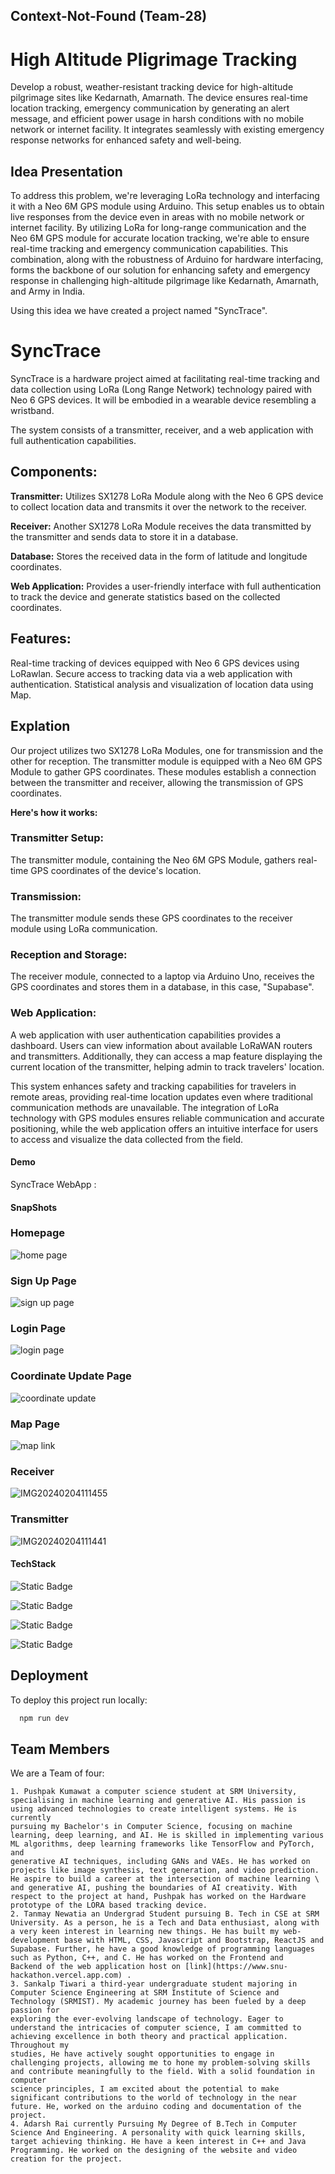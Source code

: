 
## Context-Not-Found (Team-28)
# High Altitude Pligrimage Tracking

Develop a robust, weather-resistant tracking device for high-altitude pilgrimage sites like Kedarnath, Amarnath. The device ensures real-time location tracking, emergency communication by generating an alert message, and efficient power usage in harsh conditions with no mobile network or internet facility. It integrates seamlessly with existing emergency response networks for enhanced safety and well-being.

## Idea Presentation

To address this problem, we're leveraging LoRa technology and interfacing it with a Neo 6M GPS module using Arduino. This setup enables us to obtain live responses from the device even in areas with no mobile network or internet facility. By utilizing LoRa for long-range communication and the Neo 6M GPS module for accurate location tracking, we're able to ensure real-time tracking and emergency communication capabilities. This combination, along with the robustness of Arduino for hardware interfacing, forms the backbone of our solution for enhancing safety and emergency response in challenging high-altitude pilgrimage like Kedarnath, Amarnath, and Army in India.

Using this idea we have created a project named "SyncTrace".
# SyncTrace

SyncTrace is a hardware project aimed at facilitating real-time tracking and data collection using LoRa (Long Range Network) technology paired with Neo 6 GPS devices. It will be embodied in a wearable device resembling a wristband.

The system consists of a transmitter, receiver, and a web application with full authentication capabilities. 


## Components:
**Transmitter:** Utilizes SX1278 LoRa Module along with the Neo 6 GPS device to collect location data and transmits it over the network to the receiver.

**Receiver:** Another SX1278 LoRa Module receives the data transmitted by the transmitter and sends data to store it in a database.

**Database:** Stores the received data in the form of latitude and longitude coordinates.

**Web Application:** Provides a user-friendly interface with full authentication to track the device and generate statistics based on the collected coordinates.


## Features:
Real-time tracking of devices equipped with Neo 6 GPS devices using LoRawlan.
Secure access to tracking data via a web application with authentication.
Statistical analysis and visualization of location data using Map.

## Explation
Our project utilizes two SX1278 LoRa Modules, one for transmission and the other for reception. The transmitter module is equipped with a Neo 6M GPS Module to gather GPS coordinates. These modules establish a connection between the transmitter and receiver, allowing the transmission of GPS coordinates.

**Here's how it works:**
### Transmitter Setup: 
The transmitter module, containing the Neo 6M GPS Module, gathers real-time GPS coordinates of the device's location.
### Transmission: 
The transmitter module sends these GPS coordinates to the receiver module using LoRa communication.
###  Reception and Storage: 
The receiver module, connected to a laptop via Arduino Uno, receives the GPS coordinates and stores them in a database, in this case, "Supabase".
### Web Application: 
A web application with user authentication capabilities provides a dashboard. Users can view information about available LoRaWAN routers and transmitters. Additionally, they can access a map feature displaying the current location of the transmitter, helping admin to track travelers' location.

This system enhances safety and tracking capabilities for travelers in remote areas, providing real-time location updates even where traditional communication methods are unavailable. The integration of LoRa technology with GPS modules ensures reliable communication and accurate positioning, while the web application offers an intuitive interface for users to access and visualize the data collected from the field.

#### Demo

SyncTrace WebApp : 


#### SnapShots

### Homepage
![home page ](https://github.com/Hackdata2024/28-cnf/assets/101463523/59295f17-22d5-4150-b439-3758ef12385d)
### Sign Up Page
![sign up page](https://github.com/Hackdata2024/28-cnf/assets/101463523/2652b5f3-397a-4b05-ad5a-3f5bcd3c296f)
### Login Page
![login page](https://github.com/Hackdata2024/28-cnf/assets/101463523/3ca1a05c-bdf0-40c5-b9df-dce27d7872eb)
### Coordinate Update Page
![coordinate update ](https://github.com/Hackdata2024/28-cnf/assets/101463523/574e4ff2-9087-4048-bb0a-10cd8ac0e9a6)
### Map Page
![map link](https://github.com/Hackdata2024/28-cnf/assets/101463523/558ad9d0-b5f4-4db3-894b-fdba8298a708)
### Receiver
![IMG20240204111455](https://github.com/Hackdata2024/28-cnf/assets/101463523/850462ad-dc15-4cb8-83e0-779be138c37a)
### Transmitter
![IMG20240204111441](https://github.com/Hackdata2024/28-cnf/assets/101463523/9a11ee4e-9007-4593-acea-90dc3012c03f)


#### TechStack

![Static Badge](https://img.shields.io/badge/NextJS-black)

![Static Badge](https://img.shields.io/badge/RestAPI-blue)

![Static Badge](https://img.shields.io/badge/SupaBase-green)

![Static Badge](https://img.shields.io/badge/Vercel-black)


## Deployment

To deploy this project run locally:

```bash
  npm run dev
```



## Team Members

We are a Team of four:

    1. Pushpak Kumawat a computer science student at SRM University, specialising in machine learning and generative AI. His passion is using advanced technologies to create intelligent systems. He is currently 
    pursuing my Bachelor's in Computer Science, focusing on machine learning, deep learning, and AI. He is skilled in implementing various ML algorithms, deep learning frameworks like TensorFlow and PyTorch, and 
    generative AI techniques, including GANs and VAEs. He has worked on projects like image synthesis, text generation, and video prediction. He aspire to build a career at the intersection of machine learning \
    and generative AI, pushing the boundaries of AI creativity. With respect to the project at hand, Pushpak has worked on the Hardware prototype of the LORA based tracking device.
    2. Tanmay Newatia an Undergrad Student pursuing B. Tech in CSE at SRM University. As a person, he is a Tech and Data enthusiast, along with a very keen interest in learning new things. He has built my web-
    development base with HTML, CSS, Javascript and Bootstrap, ReactJS and Supabase. Further, he have a good knowledge of programming languages such as Python, C++, and C. He has worked on the Frontend and 
    Backend of the web application host on [link](https://www.snu-hackathon.vercel.app.com) .
    3. Sankalp Tiwari a third-year undergraduate student majoring in Computer Science Engineering at SRM Institute of Science and Technology (SRMIST). My academic journey has been fueled by a deep passion for 
    exploring the ever-evolving landscape of technology. Eager to understand the intricacies of computer science, I am committed to achieving excellence in both theory and practical application. Throughout my 
    studies, He have actively sought opportunities to engage in challenging projects, allowing me to hone my problem-solving skills and contribute meaningfully to the field. With a solid foundation in computer 
    science principles, I am excited about the potential to make significant contributions to the world of technology in the near future. He, worked on the arduino coding and documentation of the project.
    4. Adarsh Rai currently Pursuing My Degree of B.Tech in Computer Science And Engineering. A personality with quick learning skills, target achieving thinking. He have a keen interest in C++ and Java 
    Programming. He worked on the designing of the website and video creation for the project.
